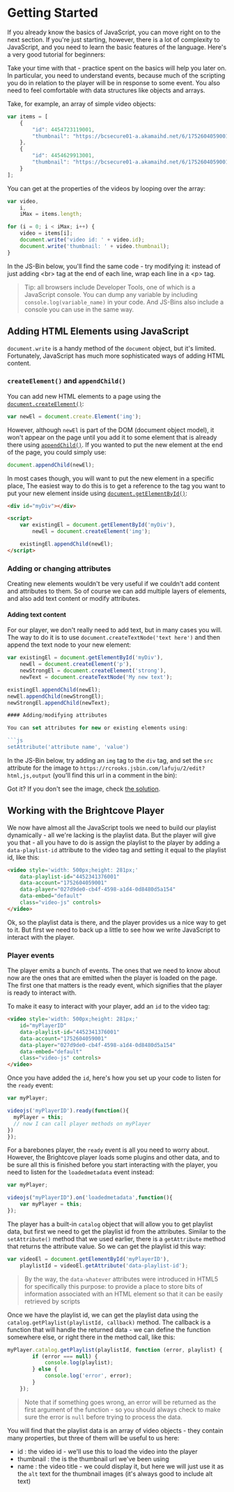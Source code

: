 <!--
{
"name": "js-module",
"version" : "0.1",
"title" : "JavaScript Essentials for the Brightcove Player",
"description" : "Learn to use JavaScript to control the Brightcove Player",
"homepage" : "https://github.com/rcrooks/outlearn-player-technologies",
"freshnessDate" : 2015-08-30,
"license" : "CC BY 4.0"
}
-->

<!-- @section -->

# Getting Started

If you already know the basics of JavaScript, you can move right on to the next section. If you're just starting, however, there is a lot of complexity to JavaScript, and you need to learn the basic features of the language. Here's a very good tutorial for beginners:

<!-- @link, "url" : "http://www.referencedesigner.com/tutorials/js/js_1.php", "text": "JavaScript Tutorial" -->

Take your time with that - practice spent on the basics will help you later on. In particular, you need to understand events, because much of the scripting you do in relation to the player will be in response to some event. You also need to feel comfortable with data structures like objects and arrays.

Take, for example, an  array of simple video objects:

```js
var items = [
    {
        "id": 4454723119001,
        "thumbnail": "https://bcsecure01-a.akamaihd.net/6/1752604059001/201508/116/1752604059001_4454764366001_4454723119001-th.jpg?pubId=1752604059001&videoId=4454723119001"
    },
    {
        "id": 4454629913001,
        "thumbnail": "https://bcsecure01-a.akamaihd.net/6/1752604059001/201508/1124/1752604059001_4454713920001_4454629913001-th.jpg?pubId=1752604059001&videoId=4454629913001"
    }
];
```

You can get at the properties of the videos by looping over the array:

```js
var video,
    i,
    iMax = items.length;

for (i = 0; i < iMax; i++) {
    video = items[i];
    document.write('video id: ' + video.id);
    document.write('thumbnail: ' + video.thumbnail);
}
```

In the JS-Bin below, you'll find the same code - try modifying it: instead of just adding &lt;br&gt; tag at the end of each line, wrap each line in a &lt;p&gt; tag.

<!-- @link, "url" : "https://rcrooks.jsbin.com/lifoko/4/edit?html,js,output", "text": "JavaScript Exercise 1" -->

> Tip: all browsers include Developer Tools, one of which is a JavaScript console. You can dump any variable by including `console.log(variable_name)` in your code. And JS-Bins also include a console you can use in the same way.

<!-- @section -->

## Adding HTML Elements using JavaScript

`document.write` is a handy method of the `document` object, but it's limited. Fortunately, JavaScript has much more sophisticated ways of adding HTML content.

### `createElement()` and `appendChild()`

You can add new HTML elements to a page using the [`document.createElement()`](http://www.w3schools.com/js/js_htmldom_nodes.asp):

```js
var newEl = document.create.Element('img');
```

However, although `newEl` is part of the DOM (document object model), it won't appear on the page until you add it to some element that is already there using [`appendChild()`](http://www.w3schools.com/js/js_htmldom_nodes.asp). If you wanted to put the new element at the end of the page, you could simply use:

```js
document.appendChild(newEl);
```

In most cases though, you will want to put the new element in a specific place, The easiest way to do this is to get a reference to the tag you want to put your new element inside using [`document.getElementById()`](http://www.w3schools.com/js/js_htmldom_elements.asp):

```html
<div id="myDiv"></div>

<script>
    var existingEl = document.getElementById('myDiv'),
        newEl = document.createElement('img');

    existingEl.appendChild(newEl);
</script>
```

### Adding or changing attributes

Creating new elements wouldn't be very useful if we couldn't add content and attributes to them. So of course we can add multiple layers of elements, and also add text content or modify attributes.

#### Adding text content

For our player, we don't really need to add text, but in many cases you will. The way to do it is to use `document.createTextNode('text here')` and then append the text node to your new element:

```js
var existingEl = document.getElementById('myDiv'),
    newEl = document.createElement('p'),
    newStrongEl = document.createElement('strong'),
    newText = document.createTextNode('My new text');

existingEl.appendChild(newEl);
newEl.appendChild(newStrongEl);
newStrongEl.appendChild(newText);

#### Adding/modifying attributes

You can set attributes for new or existing elements using:

```js
setAttribute('attribute name', 'value')
```

In the JS-Bin below, try adding an `img` tag to the `div` tag, and set the `src` attribute for the image to `https://rcrooks.jsbin.com/lafuju/2/edit?html,js,output` (you'll find this url in a comment in the bin):

<!-- @link, "url" : "https://rcrooks.jsbin.com/lafuju/2/edit?html,js,output", "text": "JavaScript Exercide 2" -->

Got it? If you don't see the image, check [the solution](https://rcrooks.jsbin.com/lafuju/4/edit?html,js,output).

<!-- @section -->
## Working with the Brightcove Player

We now have almost all the JavaScript tools we need to build our playlist dynamically - all we're lacking is the playlist data. But the player will give you that - all you have to do is assign the playlist to the player by adding a `data-playlist-id` attribute to the video tag and setting it equal to the playlist id, like this:

```html
<video style='width: 500px;height: 281px;'
    data-playlist-id="4452341376001"
    data-account="1752604059001"
    data-player="027d9de0-cb4f-4598-a1d4-0d8480d5a154"
    data-embed="default"
    class="video-js" controls>
</video>
```

Ok, so the playlist data is there, and the player provides us a nice way to get to it. But first we need to back up a little to see how we write JavaScript to interact with the player.

### Player events

The player emits a bunch of events. The ones that we need to know about now are the ones that are emitted when the player is loaded on the page. The first one that matters is the ready event, which signifies that the player is ready to interact with.

To make it easy to interact with your player, add an `id` to the video tag:

```html
<video style='width: 500px;height: 281px;'
    id="myPlayerID"
    data-playlist-id="4452341376001"
    data-account="1752604059001"
    data-player="027d9de0-cb4f-4598-a1d4-0d8480d5a154"
    data-embed="default"
    class="video-js" controls>
</video>
```

Once you have added the `id`, here's how you set up your code to listen for the `ready` event:

```js
var myPlayer;

videojs('myPlayerID').ready(function(){
  myPlayer = this;
  // now I can call player methods on myPlayer
})
});
```

For a barebones player, the `ready` event is all you need to worry about. However, the Brightcove player loads some plugins and other data, and to be sure all this is finished before you start interacting with the player, you need to listen for the `loadedmetadata` event instead:

```js
var myPlayer;

videojs("myPlayerID").on('loadedmetadata',function(){
    var myPlayer = this;
});
```

The player has a built-in `catalog` object that will allow you to get playlist data, but first we need to get the playlist id from the attributes. Similar to the `setAttribute()` method that we used earlier, there is a `getAttribute` method that returns the attribute value. So we can get the playlist id this way:

```js
var videoEl = document.getElementById('myPlayerID'),
    playlistId = videoEl.getAttribute('data-playlist-id');
```

> By the way, the `data-whatever` attributes were introduced in HTML5 for specifically this purpose: to provide a place to store bits of information associated with an HTML element so that it can be easily retrieved by scripts

Once we have the playlist id, we can get the playlist data using the `catalog.getPlaylist(playlistId, callback)` method. The callback is a function that will handle the returned data - we can define the function somewhere else, or right there in the method call, like this:

```js
myPlayer.catalog.getPlaylist(playlistId, function (error, playlist) {
        if (error === null) {
            console.log(playlist);
        } else {
            console.log('error', error);
        }
    });
```

> Note that if something goes wrong, an error will be returned as the first argument of the function - so you should always check to make sure the error is `null` before trying to process the data.

You will find that the playlist data is an array of video objects - they contain many properties, but three of them will be useful to us here:

- id : the video id - we'll use this to load the video into the player
- thumbnail : the is the thumbnail url we've been using
- name : the video title - we could display it, but here we will just use it as the `alt` text for the thumbnail images (it's always good to include alt text)